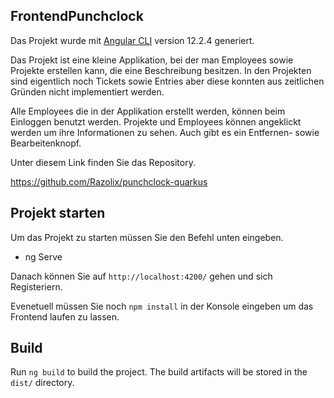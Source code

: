 ## FrontendPunchclock

Das Projekt wurde mit  [Angular CLI](https://github.com/angular/angular-cli) version 12.2.4 generiert.

Das Projekt ist eine kleine Applikation, bei der man Employees sowie Projekte erstellen kann, die eine Beschreibung besitzen.
In den Projekten sind eigentlich noch Tickets sowie Entries aber diese konnten aus zeitlichen Gründen nicht implementiert werden.

Alle Employees die in der Applikation erstellt werden, können beim Einloggen benutzt werden.
Projekte und Employees können angeklickt werden um ihre Informationen zu sehen. Auch gibt es ein Entfernen- sowie Bearbeitenknopf.


Unter diesem Link finden Sie das Repository.

https://github.com/Razolix/punchclock-quarkus
## Projekt starten
Um das Projekt zu starten müssen Sie den Befehl unten eingeben.
- ng Serve

Danach können Sie auf `http://localhost:4200/` gehen und sich Registeriern.

Evenetuell müssen Sie noch `npm install` in der Konsole eingeben um das Frontend laufen zu lassen.
## Build

Run `ng build` to build the project. The build artifacts will be stored in the `dist/` directory.
